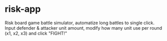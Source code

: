 # risk-app
Risk board game battle simulator, automatize long battles to single click.
Input defender & attacker unit amount, modify how many unit use per round (x1, x2, x3) and click "FIGHT!"
